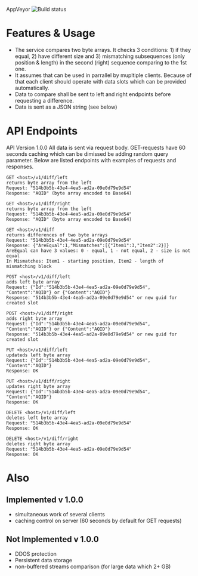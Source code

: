 AppVeyor ![Build status](https://ci.appveyor.com/api/projects/status/jpicnj57ksvoo86f/branch/master?svg=true)

# Features & Usage
* The service compares two byte arrays. It checks 3 conditions: 1) if they equal, 2) have different size and 3) mismatching subsequences (only position & length) in the second (right) sequence comparing to the 1st one.
* It assumes that can be used in parrallel by mupltiple clients. Because of that each client should operate with data slots which can be provided automatically.
* Data to compare shall be sent to left and right endpoints before requesting a difference.
* Data is sent as a JSON string (see below)

# API Endpoints
API Version 1.0.0
All data is sent via request body. GET-requests have 60 seconds caching which can be dimissed be adding random query parameter. Below are listed endpoints with examples of requests and responses.
```
GET <host>/v1/diff/left
returns byte array from the left
Request: "514b3b5b-43e4-4ea5-ad2a-09e0d79e9d54"
Response: "AQID" (byte array encoded to Base64)

GET <host>/v1/diff/right
returns byte array from the left
Request: "514b3b5b-43e4-4ea5-ad2a-09e0d79e9d54"
Response: "AQID" (byte array encoded to Base64)

GET <host>/v1/diff
returns differences of two byte arrays
Request: "514b3b5b-43e4-4ea5-ad2a-09e0d79e9d54"
Response: {"AreEqual":1,"Mismatches":[{"Item1":3,"Item2":2}]}
AreEqual can have 3 values: 0 - equal, 1 - not equal, 2 - size is not equal
In Mismatches: Item1 - starting position, Item2 - length of mismatching block

POST <host>/v1/diff/left
adds left byte array
Request: {"Id":"514b3b5b-43e4-4ea5-ad2a-09e0d79e9d54", "Content":"AQID"} or {"Content":"AQID"}
Response: "514b3b5b-43e4-4ea5-ad2a-09e0d79e9d54" or new guid for created slot

POST <host>/v1/diff/right
adds right byte array
Request: {"Id":"514b3b5b-43e4-4ea5-ad2a-09e0d79e9d54", "Content":"AQID"} or {"Content":"AQID"}
Response: "514b3b5b-43e4-4ea5-ad2a-09e0d79e9d54" or new guid for created slot

PUT <host>/v1/diff/left
updateds left byte array
Request: {"Id":"514b3b5b-43e4-4ea5-ad2a-09e0d79e9d54", "Content":"AQID"}
Response: OK

PUT <host>/v1/diff/right
updates right byte array
Request: {"Id":"514b3b5b-43e4-4ea5-ad2a-09e0d79e9d54", "Content":"AQID"}
Response: OK

DELETE <host>/v1/diff/left
deletes left byte array
Request: "514b3b5b-43e4-4ea5-ad2a-09e0d79e9d54"
Response: OK

DELETE <host>/v1/diff/right
deletes right byte array
Request: "514b3b5b-43e4-4ea5-ad2a-09e0d79e9d54"
Response: OK
```
# Also
## Implemented v 1.0.0
* simultaneous work of several clients
* caching control on server (60 seconds by default for GET requests)

## Not Implemented v 1.0.0
* DDOS protection
* Persistent data storage
* non-buffered streams comparison (for large data which 2+ GB)

